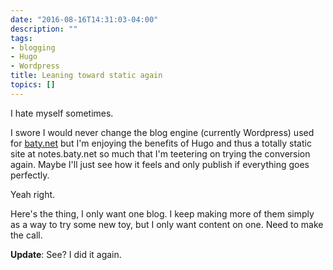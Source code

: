 ```yaml
---
date: "2016-08-16T14:31:03-04:00"
description: ""
tags:
- blogging
- Hugo
- Wordpress
title: Leaning toward static again
topics: []
---
```


I hate myself sometimes. 

I swore I would never change the blog engine (currently Wordpress) used for
[baty.net](https://baty.net) but I'm enjoying the benefits of Hugo and thus a
totally static site at notes.baty.net so much that I'm teetering on trying the
conversion again. Maybe I'll just see how it feels and only publish if
everything goes perfectly.

Yeah right.

Here's the thing, I only want one blog. I keep making more of them simply as a
way to try some new toy, but I only want content on one. Need to make the call.

**Update**: See? I did it again.

